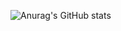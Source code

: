 ![Anurag's GitHub stats](https://github-readme-stats.vercel.app/api?username=cod7ce&show_icons=true&theme=tokyonight)
